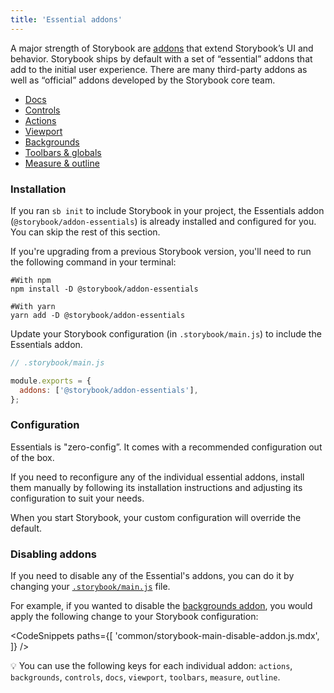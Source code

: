```yaml
---
title: 'Essential addons'
---
```


A major strength of Storybook are [addons](/addons/) that extend Storybook’s UI and behavior. Storybook ships by default with a set of “essential” addons that add to the initial user experience. There are many third-party addons as well as “official” addons developed by the Storybook core team.

- [Docs](../writing-docs/introduction.md)
- [Controls](./controls.md)
- [Actions](./actions.md)
- [Viewport](./viewport.md)
- [Backgrounds](./backgrounds.md)
- [Toolbars & globals](./toolbars-and-globals.md)
- [Measure & outline](./measure-and-outline.md)

### Installation

If you ran `sb init` to include Storybook in your project, the Essentials addon (`@storybook/addon-essentials`) is already installed and configured for you. You can skip the rest of this section.

If you're upgrading from a previous Storybook version, you'll need to run the following command in your terminal:

```shell
#With npm
npm install -D @storybook/addon-essentials

#With yarn
yarn add -D @storybook/addon-essentials
```

Update your Storybook configuration (in `.storybook/main.js`) to include the Essentials addon.

```js
// .storybook/main.js

module.exports = {
  addons: ['@storybook/addon-essentials'],
};
```

### Configuration

Essentials is "zero-config”. It comes with a recommended configuration out of the box.

If you need to reconfigure any of the individual essential addons, install them manually by following its installation instructions and adjusting its configuration to suit your needs.

When you start Storybook, your custom configuration will override the default.

### Disabling addons

If you need to disable any of the Essential's addons, you can do it by changing your [`.storybook/main.js`](../configure/overview.md#configure-story-rendering) file.

For example, if you wanted to disable the [backgrounds addon](./backgrounds.md), you would apply the following change to your Storybook configuration:

<!-- prettier-ignore-start -->

<CodeSnippets
  paths={[
    'common/storybook-main-disable-addon.js.mdx',
  ]}
/>

<!-- prettier-ignore-end -->

<div class="aside">

💡 You can use the following keys for each individual addon: `actions`, `backgrounds`, `controls`, `docs`, `viewport`, `toolbars`, `measure`, `outline`.

</div>
